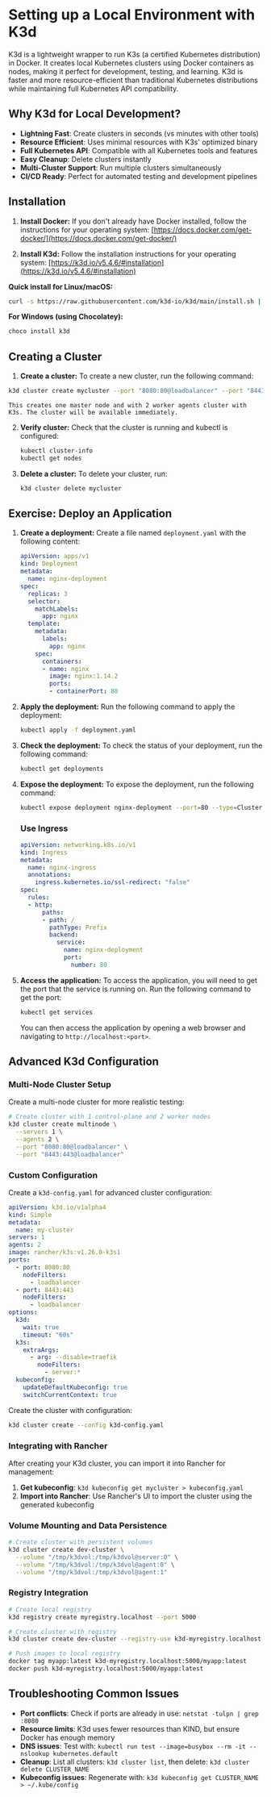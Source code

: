 # Setting up a Local Environment with K3d

K3d is a lightweight wrapper to run K3s (a certified Kubernetes distribution) in Docker. It creates local Kubernetes clusters using Docker containers as nodes, making it perfect for development, testing, and learning. K3d is faster and more resource-efficient than traditional Kubernetes distributions while maintaining full Kubernetes API compatibility.

## Why K3d for Local Development?

- **Lightning Fast**: Create clusters in seconds (vs minutes with other tools)
- **Resource Efficient**: Uses minimal resources with K3s' optimized binary
- **Full Kubernetes API**: Compatible with all Kubernetes tools and features
- **Easy Cleanup**: Delete clusters instantly
- **Multi-Cluster Support**: Run multiple clusters simultaneously
- **CI/CD Ready**: Perfect for automated testing and development pipelines

## Installation

1.  **Install Docker:** If you don't already have Docker installed, follow the instructions for your operating system: [https://docs.docker.com/get-docker/](https://docs.docker.com/get-docker/)

2.  **Install K3d:** Follow the installation instructions for your operating system: [https://k3d.io/v5.4.6/#installation](https://k3d.io/v5.4.6/#installation)

   **Quick install for Linux/macOS:**
   ```bash
   curl -s https://raw.githubusercontent.com/k3d-io/k3d/main/install.sh | bash
   ```

   **For Windows (using Chocolatey):**
   ```powershell
   choco install k3d
   ```

## Creating a Cluster

1.  **Create a cluster:** To create a new cluster, run the following command:

   ```bash
   k3d cluster create mycluster --port "8080:80@loadbalancer" --port "8443:443@loadbalancer"
   ```

    This creates one master node and with 2 worker agents cluster with K3s. The cluster will be available immediately.

2.  **Verify cluster:** Check that the cluster is running and kubectl is configured:

    ```bash
    kubectl cluster-info
    kubectl get nodes
    ```

3.  **Delete a cluster:** To delete your cluster, run:

    ```bash
    k3d cluster delete mycluster
    ```

## Exercise: Deploy an Application

1.  **Create a deployment:** Create a file named `deployment.yaml` with the following content:

    ```yaml
    apiVersion: apps/v1
    kind: Deployment
    metadata:
      name: nginx-deployment
    spec:
      replicas: 3
      selector:
        matchLabels:
          app: nginx
      template:
        metadata:
          labels:
            app: nginx
        spec:
          containers:
          - name: nginx
            image: nginx:1.14.2
            ports:
            - containerPort: 80
    ```

2.  **Apply the deployment:** Run the following command to apply the deployment:

    ```bash
    kubectl apply -f deployment.yaml
    ```

3.  **Check the deployment:** To check the status of your deployment, run the following command:

    ```bash
    kubectl get deployments
    ```

4.  **Expose the deployment:** To expose the deployment, run the following command:

    ```bash
    kubectl expose deployment nginx-deployment --port=80 --type=ClusterIP
    ```

    ### Use Ingress
    
    ```yaml
    apiVersion: networking.k8s.io/v1
    kind: Ingress
    metadata:
      name: nginx-ingress
      annotations:
        ingress.kubernetes.io/ssl-redirect: "false"
    spec:
      rules:
      - http:
          paths:
          - path: /
            pathType: Prefix
            backend:
              service:
                name: nginx-deployment
                port:
                  number: 80
    ```

5.  **Access the application:** To access the application, you will need to get the port that the service is running on. Run the following command to get the port:

    ```bash
    kubectl get services
    ```

    You can then access the application by opening a web browser and navigating to `http://localhost:<port>`.

## Advanced K3d Configuration

### Multi-Node Cluster Setup

Create a multi-node cluster for more realistic testing:

```bash
# Create cluster with 1 control-plane and 2 worker nodes
k3d cluster create multinode \
  --servers 1 \
  --agents 2 \
  --port "8080:80@loadbalancer" \
  --port "8443:443@loadbalancer"
```

### Custom Configuration

Create a `k3d-config.yaml` for advanced cluster configuration:

```yaml
apiVersion: k3d.io/v1alpha4
kind: Simple
metadata:
  name: my-cluster
servers: 1
agents: 2
image: rancher/k3s:v1.26.0-k3s1
ports:
  - port: 8080:80
    nodeFilters:
      - loadbalancer
  - port: 8443:443
    nodeFilters:
      - loadbalancer
options:
  k3d:
    wait: true
    timeout: "60s"
  k3s:
    extraArgs:
      - arg: --disable=traefik
        nodeFilters:
          - server:*
  kubeconfig:
    updateDefaultKubeconfig: true
    switchCurrentContext: true
```

Create the cluster with configuration:

```bash
k3d cluster create --config k3d-config.yaml
```

### Integrating with Rancher

After creating your K3d cluster, you can import it into Rancher for management:

1. **Get kubeconfig**: `k3d kubeconfig get mycluster > kubeconfig.yaml`
2. **Import into Rancher**: Use Rancher's UI to import the cluster using the generated kubeconfig

### Volume Mounting and Data Persistence

```bash
# Create cluster with persistent volumes
k3d cluster create dev-cluster \
  --volume "/tmp/k3dvol:/tmp/k3dvol@server:0" \
  --volume "/tmp/k3dvol:/tmp/k3dvol@agent:0" \
  --volume "/tmp/k3dvol:/tmp/k3dvol@agent:1"
```

### Registry Integration

```bash
# Create local registry
k3d registry create myregistry.localhost --port 5000

# Create cluster with registry
k3d cluster create dev-cluster --registry-use k3d-myregistry.localhost:5000

# Push images to local registry
docker tag myapp:latest k3d-myregistry.localhost:5000/myapp:latest
docker push k3d-myregistry.localhost:5000/myapp:latest
```

## Troubleshooting Common Issues

- **Port conflicts**: Check if ports are already in use: `netstat -tulpn | grep :8080`
- **Resource limits**: K3d uses fewer resources than KIND, but ensure Docker has enough memory
- **DNS issues**: Test with: `kubectl run test --image=busybox --rm -it -- nslookup kubernetes.default`
- **Cleanup**: List all clusters: `k3d cluster list`, then delete: `k3d cluster delete CLUSTER_NAME`
- **Kubeconfig issues**: Regenerate with: `k3d kubeconfig get CLUSTER_NAME > ~/.kube/config`
